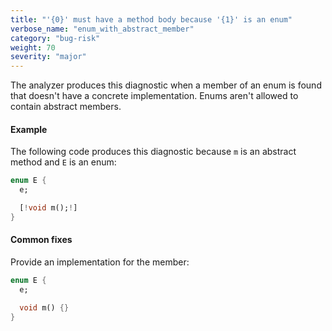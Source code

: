 ```yaml
---
title: "'{0}' must have a method body because '{1}' is an enum"
verbose_name: "enum_with_abstract_member"
category: "bug-risk"
weight: 70
severity: "major"
---
```

The analyzer produces this diagnostic when a member of an enum is found
that doesn't have a concrete implementation. Enums aren't allowed to
contain abstract members.

#### Example

The following code produces this diagnostic because `m` is an abstract
method and `E` is an enum:

```dart
enum E {
  e;

  [!void m();!]
}
```

#### Common fixes

Provide an implementation for the member:

```dart
enum E {
  e;

  void m() {}
}
```
